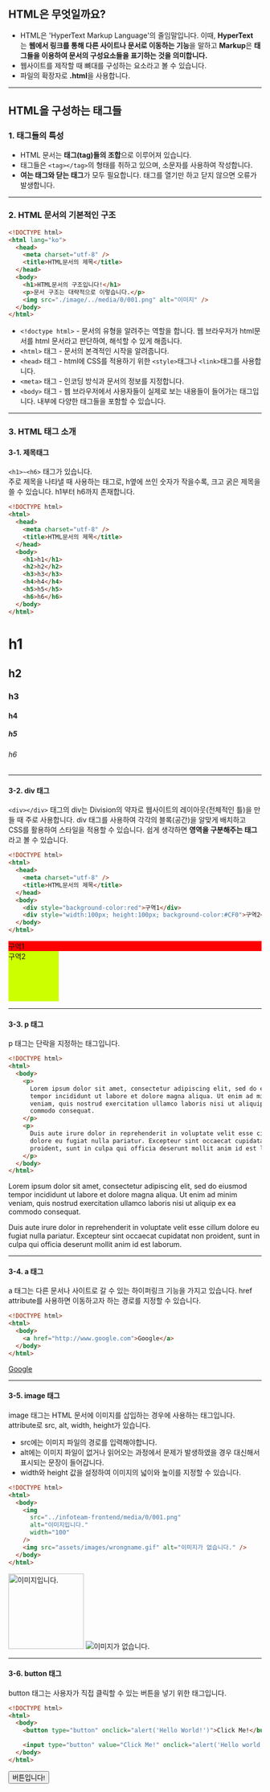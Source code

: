 ## HTML은 무엇일까요?

- HTML은 'HyperText Markup Language'의 줄임말입니다. 이때, **HyperText**는 **웹에서 링크를 통해 다른 사이트나 문서로 이동하는 기능**을 말하고 **Markup**은 **태그들을 이용하여 문서의 구성요소들을 표기하는 것을 의미합니다.**
- 웹사이트를 제작할 때 뼈대를 구성하는 요소라고 볼 수 있습니다.
- 파일의 확장자로 **.html**을 사용합니다.

---

## HTML을 구성하는 태그들

### 1. 태그들의 특성

- HTML 문서는 **태그(tag)들의 조합**으로 이루어져 있습니다.
- 태그들은 `<tag></tag>`의 형태를 취하고 있으며, 소문자를 사용하여 작성합니다.
- **여는 태그와 닫는 태그**가 모두 필요합니다. 태그를 열기만 하고 닫지 않으면 오류가 발생합니다.

---

### 2. HTML 문서의 기본적인 구조

```html
<!DOCTYPE html>
<html lang="ko">
  <head>
    <meta charset="utf-8" />
    <title>HTML문서의 제목</title>
  </head>
  <body>
    <h1>HTML문서의 구조입니다!</h1>
    <p>문서 구조는 대략적으로 이렇습니다.</p>
    <img src="./image/../media/0/001.png" alt="이미지" />
  </body>
</html>
```

- `<!doctype html>` - 문서의 유형을 알려주는 역할을 합니다. 웹 브라우저가 html문서를 html 문서라고 판단하여, 해석할 수 있게 해줍니다.
- `<html>` 태그 - 문서의 본격적인 시작을 알려줍니다.
- `<head>` 태그 - html에 CSS를 적용하기 위한 `<style>`태그나 `<link>`태그를 사용합니다.
- `<meta>` 태그 - 인코딩 방식과 문서의 정보를 지정합니다.
- `<body>` 태그 - 웹 브라우저에서 사용자들이 실제로 보는 내용들이 들어가는 태그입니다. 내부에 다양한 태그들을 포함할 수 있습니다.

---

### 3. HTML 태그 소개

#### 3-1. 제목태그

`<h1>~<h6>` 태그가 있습니다.  
주로 제목을 나타낼 때 사용하는 태그로, h옆에 쓰인 숫자가 작을수록, 크고 굵은 제목을 쓸 수 있습니다. h1부터 h6까지 존재합니다.

```html
<!DOCTYPE html>
<html>
  <head>
    <meta charset="utf-8" />
    <title>HTML문서의 제목</title>
  </head>
  <body>
    <h1>h1</h1>
    <h2>h2</h2>
    <h3>h3</h3>
    <h4>h4</h4>
    <h5>h5</h5>
    <h6>h6</h6>
  </body>
</html>
```

<h1>h1</h1>
<h2>h2</h2>
<h3>h3</h3>
<h4>h4</h4>
<h5>h5</h5>
<h6>h6</h6>

---

#### 3-2. div 태그

`<div></div>` 태그의 div는 Division의 약자로 웹사이트의 레이아웃(전체적인 틀)을 만들 때 주로 사용합니다. div 태그를 사용하여 각각의 블록(공간)을 알맞게 배치하고 CSS를 활용하여 스타일을 적용할 수 있습니다. 쉽게 생각하면 **영역을 구분해주는 태그**라고 볼 수 있습니다.

```html
<!DOCTYPE html>
<html>
  <head>
    <meta charset="utf-8" />
    <title>HTML문서의 제목</title>
  </head>
  <body>
    <div style="background-color:red">구역1</div>
    <div style="width:100px; height:100px; background-color:#CF0">구역2</div>
  </body>
</html>
```

<div style="background-color:red">구역1</div>
<div style="width:100px; height:100px; background-color:#CF0">구역2</div>

---

#### 3-3. p 태그

p 태그는 단락을 지정하는 태그입니다.

```html
<!DOCTYPE html>
<html>
  <body>
    <p>
      Lorem ipsum dolor sit amet, consectetur adipiscing elit, sed do eiusmod
      tempor incididunt ut labore et dolore magna aliqua. Ut enim ad minim
      veniam, quis nostrud exercitation ullamco laboris nisi ut aliquip ex ea
      commodo consequat.
    </p>
    <p>
      Duis aute irure dolor in reprehenderit in voluptate velit esse cillum
      dolore eu fugiat nulla pariatur. Excepteur sint occaecat cupidatat non
      proident, sunt in culpa qui officia deserunt mollit anim id est laborum.
    </p>
  </body>
</html>
```

<p>Lorem ipsum dolor sit amet, consectetur adipiscing elit, sed do eiusmod tempor incididunt ut labore et dolore magna aliqua. Ut enim ad minim veniam, quis nostrud exercitation ullamco laboris nisi ut aliquip ex ea commodo consequat.</p>
<p>Duis aute irure dolor in reprehenderit in voluptate velit esse cillum dolore eu fugiat nulla pariatur. Excepteur sint occaecat cupidatat non proident, sunt in culpa qui officia deserunt mollit anim id est laborum.</p>

---

#### 3-4. a 태그

a 태그는 다른 문서나 사이트로 갈 수 있는 하이퍼링크 기능을 가지고 있습니다. href attribute를 사용하면 이동하고자 하는 경로를 지정할 수 있습니다.

```html
<!DOCTYPE html>
<html>
  <body>
    <a href="http://www.google.com">Google</a>
  </body>
</html>
```

<a href="http://www.google.com">Google</a>

---

#### 3-5. image 태그

image 태그는 HTML 문서에 이미지를 삽입하는 경우에 사용하는 태그입니다.  
attribute로 src, alt, width, height가 있습니다.

- src에는 이미지 파일의 경로를 입력해야합니다.
- alt에는 이미지 파일이 없거나 읽어오는 과정에서 문제가 발생하였을 경우 대신해서 표시되는 문장이 들어갑니다.
- width와 height 값을 설정하여 이미지의 넓이와 높이를 지정할 수 있습니다.

```html
<!DOCTYPE html>
<html>
  <body>
    <img
      src="../infoteam-frontend/media/0/001.png"
      alt="이미지입니다."
      width="100"
    />
    <img src="assets/images/wrongname.gif" alt="이미지가 없습니다." />
  </body>
</html>
```

<img src="../infoteam-frontend/media/0/001.png" alt="이미지입니다." width="150">
<img src="assets/images/wrongname.gif" alt="이미지가 없습니다.">

---

#### 3-6. button 태그

button 태그는 사용자가 직접 클릭할 수 있는 버튼을 넣기 위한 태그입니다.

```html
<!DOCTYPE html>
<html>
  <body>
    <button type="button" onclick="alert('Hello World!')">Click Me!</button>

    <input type="button" value="Click Me!" onclick="alert('Hello world!')" />
  </body>
</html>
```

<button type="button">버튼입니다!</button>
